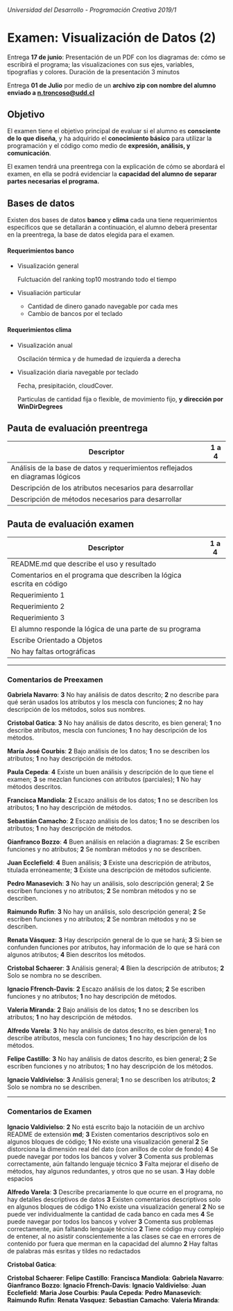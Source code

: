 ###### Universidad del Desarrollo - Programación Creativa 2019/1

# Examen: Visualización de Datos (2)

Entrega **17 de junio**: Presentación de un PDF con los diagramas de: cómo se escribirá el programa; las visualizaciones con sus ejes, variables, tipografías y colores.
Duración de la presentación 3 minutos

Entrega **01 de Julio** por medio de un **archivo zip con nombre del alumno enviado a n.troncoso@udd.cl**



## Objetivo

El examen tiene el objetivo principal de evaluar si el alumno es **consciente** **de lo que diseña**, y ha adquirido el **conocimiento básico** para utilizar la programación y el código como medio de **expresión, análisis, y comunicación**.

El examen tendrá una preentrega con la explicación de cómo se abordará el examen, en ella se podrá evidenciar la **capacidad del alumno de separar partes necesarias el programa.**



## Bases de datos

Existen dos bases de datos **banco** y **clima** cada una tiene requerimientos específicos que se detallarán a continuación, el alumno deberá presentar en la preentrega, la base de datos elegida para el examen.

#### Requerimientos banco

- Visualización general

  Fulctuación del ranking top10 mostrando todo el tiempo

- Visualiación particular
  - Cantidad de dinero ganado navegable por cada mes
  - Cambio de bancos por el teclado

#### Requerimientos clima

- Visualización anual

  Oscilación térmica y de humedad de izquierda a derecha

- Visualización diaria navegable por teclado

  Fecha, presipitación, cloudCover.

  Particulas de cantidad fija o flexible, de movimiento fijo, **y dirección por WinDirDegrees**



## Pauta de evaluación preentrega

| Descriptor                                                   | 1 a 4 |
| ------------------------------------------------------------ | ----- |
| Análisis de la base de datos y requerimientos reflejados en diagramas lógicos |       |
| Descripción de los atributos necesarios para desarrollar     |       |
| Descripción de métodos necesarios para desarrollar           |       |

## Pauta de evaluación examen

| Descriptor                                                   | 1 a 4 |
| ------------------------------------------------------------ | ----- |
| README.md que describe el uso y resultado                    |       |
| Comentarios en el programa que describen la lógica escrita en código |       |
| Requerimiento 1                                              |       |
| Requerimiento 2                                              |       |
| Requerimiento 3                                              |       |
| El alumno responde la lógica de una parte de su programa     |       |
| Escribe Orientado a Objetos                                  |       |
| No hay faltas ortográficas                                   |       |

------

### Comentarios de Preexamen

**Gabriela Navarro**: **3** No hay análisis de datos descrito; **2** no describe para qué serán usados los atributos y los mescla con funciones; **2** no hay descripción de los métodos, solos sus nombres.

**Cristobal Gatica**: **3** No hay análisis de datos descrito, es bien general; **1** no describe atributos, mescla con funciones; **1** no hay descripción de los métodos.

**María José Courbis**: **2** Bajo análisis de los datos; **1** no se describen los atributos; **1** no hay descripción de métodos.

**Paula Cepeda**: **4** Existe un buen análisis y descripción de lo que tiene el examen; **3** se mezclan funciones con atributos (parciales); **1** No hay métodos descritos.

**Francisca Mandiola**: **2** Escazo análisis de los datos; **1** no se describen los atributos; **1** no hay descripción de métodos.

**Sebastián Camacho**: **2** Escazo análisis de los datos; **1** no se describen los atributos; **1** no hay descripción de métodos.

**Gianfranco Bozzo**: **4** Buen análisis en relación a diagramas: **2** Se escriben funciones y no atributos; **2** Se nombran métodos y no se describen.

**Juan Ecclefield**: **4** Buen análisis; **3** Existe una descricpión de atributos, titulada erróneamente; **3** Existe una descripción de métodos suficiente.

**Pedro Manasevich**: **3** No hay un análisis, solo descripción general; **2** Se escriben funciones y no atributos; **2** Se nombran métodos y no se describen.

**Raimundo Rufin**: **3** No hay un análisis, solo descripción general; **2** Se escriben funciones y no atributos; **2** Se nombran métodos y no se describen.

**Renata Vásquez**: **3** Hay descripción general de lo que se hará; **3** Si bien se confunden funciones por atributos, hay información de lo que se hará con algunos atributos; **4** Bien descritos los métodos.

**Cristobal Schaerer**: **3** Análisis general; **4** Bien la descripción de atributos; **2** Solo se nombra no se describen.

**Ignacio Ffrench-Davis**: **2** Escazo análisis de los datos; **2** Se escriben funciones y no atributos; **1** no hay descripción de métodos.

**Valeria Miranda**: **2** Bajo análisis de los datos; **1** no se describen los atributos; **1** no hay descripción de métodos.

**Alfredo Varela**: **3** No hay análisis de datos descrito, es bien general; **1** no describe atributos, mescla con funciones; **1** no hay descripción de los métodos.

**Felipe Castillo**:  **3** No hay análisis de datos descrito, es bien general; **2** Se escriben funciones y no atributos; **1** no hay descripción de los métodos.

**Ignacio Valdivielso**:  **3** Análisis general; **1** no se describen los atributos; **2** Solo se nombra no se describen.

------

### Comentarios de Examen


**Ignacio Valdivielso**:
**2** No está escrito bajo la notacióin de un archivo README de extensión **md**;
**3** Existen comentarios descriptivos solo en algunos bloques de código;
**1** No existe una visualización general
**2** Se distorciona la dimensión real del dato (con anillos de color de fondo)
**4** Se puede navegar por todos los bancos y volver
**3** Comenta sus problemas correctamente, aún faltando lenguaje técnico
**3** Falta mejorar el diseño de métodos, hay algunos redundantes, y otros que no se usan.
**3** Hay doble espacios


**Alfredo Varela**:
**3** Describe precariamente lo que ocurre en el programa, no hay detalles descriptivos de datos
**3** Existen comentarios descriptivos solo en algunos bloques de código
**1** No existe una visualización general
**2** No se puede ver individualmente la cantidad de cada banco en cada mes
**4** Se puede navegar por todos los bancos y volver
**3** Comenta sus problemas correctamente, aún faltando lenguaje técnico
**2** Tiene código muy complejo de entener, al no asistir conscientemente a las clases se cae en errores de contenido por fuera que merman en la capacidad del alumno
**2** Hay faltas de palabras más esritas y tildes no redactados

**Cristobal Gatica**:



**Cristobal Schaerer**:
**Felipe Castillo**:
**Francisca Mandiola**:
**Gabriela Navarro**:
**Gianfranco Bozzo**:
**Ignacio Ffrench-Davis**:
**Ignacio Valdivielso**:
**Juan Ecclefield**:
**Maria Jose Courbis**:
**Paula Cepeda**:
**Pedro Manasevich**:
**Raimundo Rufin**:
**Renata Vasquez**:
**Sebastian Camacho**:
**Valeria Miranda**:
